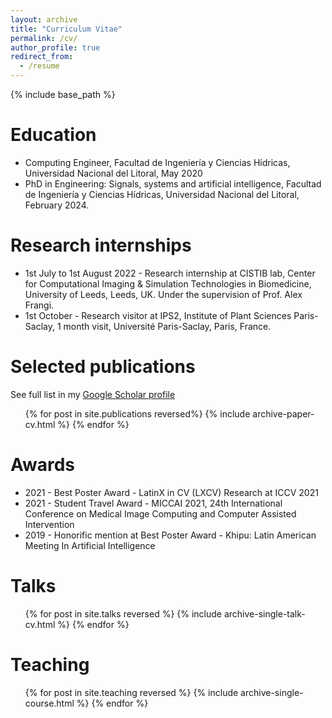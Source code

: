 ```yaml
---
layout: archive
title: "Curriculum Vitae"
permalink: /cv/
author_profile: true
redirect_from:
  - /resume
---
```


{% include base_path %}

Education
======
* Computing Engineer, Facultad de Ingeniería y Ciencias Hídricas, Universidad Nacional del Litoral, May 2020
* PhD in Engineering: Signals, systems and artificial intelligence, Facultad de Ingeniería y Ciencias Hídricas, Universidad Nacional del Litoral, February 2024.

Research internships
======
- 1st July to 1st August 2022 - Research internship at CISTIB lab, Center for Computational Imaging & Simulation Technologies in Biomedicine, University of Leeds, Leeds, UK. Under the supervision of Prof. Alex Frangi.
- 1st October - Research visitor at IPS2, Institute of Plant Sciences Paris-Saclay, 1 month visit, Université Paris-Saclay, Paris, France.

Selected publications
======
See full list in my [Google Scholar profile](https://scholar.google.com/citations?user=CnwAbLMAAAAJ)

  <ul>{% for post in site.publications reversed%}
    {% include archive-paper-cv.html %}
  {% endfor %}</ul>


  
Awards
======
- 2021 - Best Poster Award - LatinX in CV (LXCV) Research at ICCV 2021
- 2021 - Student Travel Award - MICCAI 2021, 24th International Conference on Medical Image Computing and Computer Assisted Intervention
- 2019 - Honorific mention at Best Poster Award - Khipu: Latin American Meeting In Artificial Intelligence

Talks
======
  <ul>{% for post in site.talks reversed %}
    {% include archive-single-talk-cv.html %}
  {% endfor %}</ul>
  
Teaching
======
  <ul>{% for post in site.teaching reversed %}
    {% include archive-single-course.html %}
  {% endfor %}</ul>
